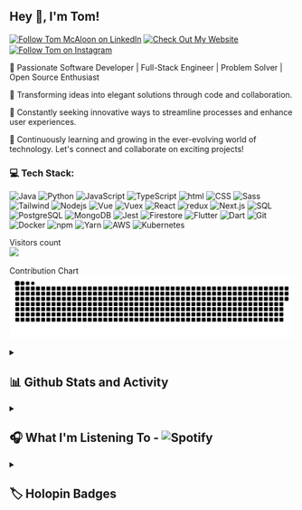 ## Hey 👋, I'm Tom!

[<img src="https://raw.githubusercontent.com/Raymo111/Raymo111/master/socials/linkedin.png" height="20em" align="center" alt="Follow Tom McAloon on LinkedIn" title="Follow tpmcaloon on LinkedIn"/>](https://www.linkedin.com/in/tom-mcaloon-07b942222/)
[<img src="https://github.com/tpmcaloon/tpmcaloon/assets/95248992/6fb0ae70-565f-47f3-806b-3be6deedf7f9" height="30em" align="center" alt="Check Out My Website" title="Check Out My Website"/>](https://tpmcaloon.com)
[<img src="https://raw.githubusercontent.com/Raymo111/Raymo111/master/socials/instagram.svg" height="20em" align="center" alt="Follow Tom on Instagram" title="Follow tpmcaloon on Instagram"/>](https://instagram.com/tom_mcaloon)

🚀 Passionate Software Developer | Full-Stack Engineer | Problem Solver | Open Source Enthusiast 

🎯 Transforming ideas into elegant solutions through code and collaboration.

🌟 Constantly seeking innovative ways to streamline processes and enhance user experiences.

🌱 Continuously learning and growing in the ever-evolving world of technology. Let's connect and collaborate on exciting projects!

<h3>💻 Tech Stack:</h3>
<p>
  <img alt="Java" src="https://img.shields.io/badge/Java-ED8B00?style=flat-square&logo=openjdk&logoColor=white" />
  <img alt="Python" src="https://img.shields.io/badge/-Python-3776AB?style=flat-square&logo=python&logoColor=white" />
  <img alt="JavaScript" src="https://img.shields.io/badge/-JavaScript-F7DF1E?style=flat-square&logo=javascript&logoColor=black" />
  <img alt="TypeScript" src="https://img.shields.io/badge/-TypeScript-007ACC?style=flat-square&logo=typescript&logoColor=white" />
  <img alt="html" src="https://img.shields.io/badge/-HTML-E34F26?style=flat-square&logo=html5&logoColor=white" />
  <img alt="CSS" src="https://img.shields.io/badge/-CSS-1572B6?style=flat-square&logo=css3&logoColor=white" />
  <img alt="Sass" src="https://img.shields.io/badge/-Sass-CC6699?style=flat-square&logo=sass&logoColor=white" />
  <img alt="Tailwind" src="https://img.shields.io/badge/-Tailwind-38B2AC?style=flat-square&logo=tailwind-css&logoColor=white" />
  <img alt="Nodejs" src="https://img.shields.io/badge/-Nodejs-43853d?style=flat-square&logo=Node.js&logoColor=white" />
  <img alt="Vue" src="https://img.shields.io/badge/-Vue-4FC08D?style=flat-square&logo=vue.js&logoColor=white" />
  <img alt="Vuex" src="https://img.shields.io/badge/-Vuex-4FC08D?style=flat-square&logo=vuex&logoColor=white" />
  <img alt="React" src="https://img.shields.io/badge/-React-45b8d8?style=flat-square&logo=react&logoColor=white" />
  <img alt="redux" src="https://img.shields.io/badge/-Redux-764ABC?style=flat-square&logo=redux&logoColor=white" />
  <img alt="Next.js" src="https://img.shields.io/badge/-Next.js-000000?style=flat-square&logo=next.js&logoColor=white" />
  <img alt="SQL" src="https://img.shields.io/badge/-SQL-4479A1?style=flat-square&logo=mysql&logoColor=white" />
  <img alt="PostgreSQL" src="https://img.shields.io/badge/-PostgreSQL-4479A1?style=flat-square&logo=postgresql&logoColor=white" />
  <img alt="MongoDB" src="https://img.shields.io/badge/-MongoDB-13aa52?style=flat-square&logo=mongodb&logoColor=white" />
  <img alt="Jest" src="https://img.shields.io/badge/Jest-323330?style=style=flat-squar&logo=Jest&logoColor=white" />
  <img alt="Firestore" src="https://img.shields.io/badge/-Firestore-FFCA28?style=flat-square&logo=firebase&logoColor=white" />
  <img alt="Flutter" src="https://img.shields.io/badge/-Flutter-02569B?style=flat-square&logo=flutter&logoColor=white" />
  <img alt="Dart" src="https://img.shields.io/badge/Dart-0175C2?sstyle=flat-square&logo=dart&logoColor=white" />
  <img alt="Git" src="https://img.shields.io/badge/-Git-F05032?style=flat-square&logo=git&logoColor=white" />
  <img alt="Docker" src="https://img.shields.io/badge/-Docker-46a2f1?style=flat-square&logo=docker&logoColor=white" />
  <img alt="npm" src="https://img.shields.io/badge/-NPM-CB3837?style=flat-square&logo=npm&logoColor=white" />
  <img alt="Yarn" src="https://img.shields.io/badge/-Yarn-2C8EBB?style=flat-square&logo=yarn&logoColor=white" />
  <img alt="AWS" src="https://img.shields.io/badge/-AWS-232F3E?style=flat-square&logo=amazon-aws&logoColor=white" />
  <img alt="Kubernetes" src="https://img.shields.io/badge/-Kubernetes-326CE5?style=flat-square&logo=kubernetes&logoColor=white" />
</p>

<p> 
  Visitors count<br>
  <img src="https://profile-counter.glitch.me/tpmcaloon/count.svg" />
</p>

<p> 
  Contribution Chart<br>
  <img src="https://github.com/tpmcaloon/tpmcaloon/blob/output/github-contribution-grid-snake.svg" />
</p>

<details> 
  <summary><h2>📊 Github Stats and Activity</h2></summary>

  <h3>🔥 Streak Stats</h3>

  <!-- GitHub Readme Streak Stats - https://github.com/DenverCoder1/github-readme-streak-stats -->
  <p>
    <a href="https://github.com/tpmcaloon/github-readme-streak-stats">
      <img title="🔥 Get streak stats for your profile at git.io/streak-stats" alt="DenverCoder1's streak" src="https://streak-stats.demolab.com/?user=tpmcaloon&theme=monokai-metallian&hide_border=true"/>
    </a>
  </p>

  <h3>💻 GitHub Profile Stats</h3>

  <!-- https://github.com/anuraghazra/github-readme-stats -->

  <a href="https://github.com/anuraghazra/github-readme-stats"><img alt="tpmcalon's Github Stats" src="https://denvercoder1-github-readme-stats.vercel.app/api/?username=tpmcaloon&show_icons=true&include_all_commits=true&count_private=true&theme=react&hide_border=true&bg_color=1F222E&title_color=F85D7F&icon_color=F8D866" height="192px"/></a>
  <a href="https://github.com/anuraghazra/github-readme-stats"><img alt="tpmcaloon's Top Languages" src="https://denvercoder1-github-readme-stats.vercel.app/api/top-langs/?username=tpmcaloon&langs_count=8&layout=compact&theme=react&hide_border=true&bg_color=1F222E&title_color=F85D7F&icon_color=F8D866&hide=Jupyter%20Notebook,Roff" height="192px"/></a>
  <br/>

  <b>Note:</b> Top languages is only a metric of the languages my <strong>public code</strong> consists of and doesn't reflect experience or skill level.
  
  <!-- https://github.com/ashutosh00710/github-readme-activity-graph -->

  <a href="https://github.com/ashutosh00710/github-readme-activity-graph"><img alt="tpmcaloon's Activity Graph" src="https://github-readme-activity-graph.vercel.app/graph/?username=tpmcaloon&bg_color=1F222E&color=F8D866&line=F85D7F&point=FFFFFF&hide_border=true" /></a>

  <h3>🌟 Sponsors</h3>

  <!-- https://github.com/lowlighter/metrics/blob/master/source/plugins/sponsors/README.md -->
  <a href="https://github.com/sponsors/tpmcaloon/"><img src="https://raw.githubusercontent.com/DenverCoder1/DenverCoder1/main/metrics-sponsors.svg" /></a>

</details>


<details> 
  <summary><h2>🎧 What I'm Listening To - <img alt="Spotify" src="https://img.shields.io/badge/Spotify-1ED760?&style=flat-square&logo=spotify&logoColor=white" /></h2></summary>
  
<img height=300 align="center" src="https://spotify-github-profile.vercel.app/api/view?uid=tpmcaloon98&cover_image=true&theme=novatorem&show_offline=true&background_color=121212&interchange=false&bar_color=53b14f&bar_color_cover=false" />
</details>
<details> 
  <summary><h2>🏷️ Holopin Badges</h2></summary>
  <p><a href="https://holopin.io/@tpmcaloon"><img src="https://holopin.me/tpmcaloon" alt="@tpmcaloon&#39;s Holopin board"></a></p>
</details>
    
<!---
tpmcaloon/tpmcaloon is a ✨ special ✨ repository because its `README.md` (this file) appears on your GitHub profile.
You can click the Preview link to take a look at your changes.
--->
